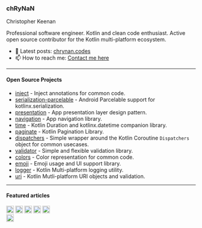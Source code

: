 ### chRyNaN
Christopher Keenan <br/>

Professional software engineer. Kotlin and clean code enthusiast. Active open source contributor for the Kotlin multi-platform ecosystem.

- 📰 Latest posts: [chrynan.codes](https://chrynan.codes)
- 📫 How to reach me: [Contact me here](https://chrynan.codes/contact/)

---

#### Open Source Projects

* [inject](https://github.com/chRyNaN/inject) - Inject annotations for common code.
* [serialization-parcelable](https://github.com/chRyNaN/serialization-parcelable) - Android Parcelable support for kotlinx.serialization.
* [presentation](https://github.com/chRyNaN/presentation) - App presentation layer design pattern.
* [navigation](https://github.com/chRyNaN/navigation) - App navigation library.
* [time](https://github.com/chRyNaN/time) - Kotlin Duration and kotlinx.datetime companion library.
* [paginate](https://github.com/chRyNaN/paginate) - Kotlin Pagination Library.
* [dispatchers](https://github.com/chRyNaN/dispatchers) - Simple wrapper around the Kotlin Coroutine `Dispatchers` object for common usecases.
* [validator](https://github.com/chRyNaN/validator) - Simple and flexible validation library.
* [colors](https://github.com/chRyNaN/colors) - Color representation for common code.
* [emoji](https://github.com/chRyNaN/emoji) - Emoji usage and UI support library.
* [logger](https://github.com/chRyNaN/logger) - Kotlin Multi-platform logging utility.
* [uri](https://github.com/chRyNaN/uri) - Kotlin Mutli-platform URI objects and validation.

---

#### Featured articles

<a title="Android Weekly Issue 450" href="https://androidweekly.net/issues/issue-450"><img alt="Badge" src="https://androidweekly.net/issues/issue-450/badge" height="20px"></img></a>
<a title="Android Weekly Issue 431" href="https://androidweekly.net/issues/issue-431"><img alt="Badge" src="https://androidweekly.net/issues/issue-431/badge" height="20px"></img></a>
<a title="Android Weekly Issue 401" href="https://androidweekly.net/issues/issue-401"><img alt="Badge" src="https://androidweekly.net/issues/issue-401/badge" height="20px"></img></a>
<a title="Android Weekly Issue 398" href="https://androidweekly.net/issues/issue-398"><img alt="Badge" src="https://androidweekly.net/issues/issue-398/badge" height="20px"></img></a>
<a title="Android Weekly Issue 396" href="https://androidweekly.net/issues/issue-396"><img alt="Badge" src="https://androidweekly.net/issues/issue-396/badge" height="20px"></img></a> <br/>
<a title="Kotlin Weekly Issue 182" href="https://mailchi.mp/kotlinweekly/kotlin-weekly-182"><img alt="Kotlin Weekly Issue #182" src="https://img.shields.io/badge/Featured%20in%20kotlinweekly.net-Issue%20%23182-blueviolet" height="20px"></img></a>
